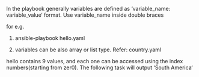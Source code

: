 In the playbook
	generally variables are defined as ‘variable_name: variable_value‘ format. 
	Use variable_name inside double braces 
	
for e.g.
	
1. ansible-playbook hello.yaml

2. variables can be also array or list type. 
	Refer: country.yaml

hello contains 9 values, and each one can be accessed using the index numbers(starting from zer0). The following task will output ‘South America‘

